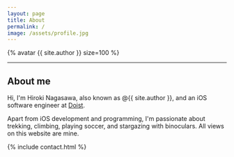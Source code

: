 ```yaml
---
layout: page
title: About
permalink: /
image: /assets/profile.jpg
---
```


{% avatar {{ site.author }} size=100 %}

---

<h2>About me</h2>

Hi, I'm Hiroki Nagasawa, also known as @{{ site.author }}, and an iOS software engineer at [Doist](https://doist.com).

Apart from iOS development and programming, I'm passionate about trekking, climbing, playing soccer, and stargazing with binoculars. All views on this website are mine.

{% include contact.html %}


